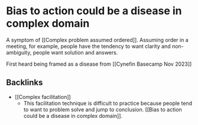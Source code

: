 # Bias to action could be a disease in complex domain
A symptom of [[Complex problem assumed ordered]]. Assuming order in a meeting, for example, people have the tendency to want clarity and non-ambiguity, people want solution and answers.

First heard being framed as a disease from [[Cynefin Basecamp Nov 2023]]

## Backlinks
* [[Complex facilitation]]
	* This facilitation technique is difficult to practice because people tend to want to problem solve and jump to conclusion. [[Bias to action could be a disease in complex domain]].

<!-- #evergreen -->

<!-- {BearID:AA9F00B9-DC20-47D1-8B66-6B003296746D} -->
